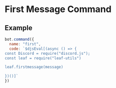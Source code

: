 # First Message Command

## Example
```js
bot.command({
  name: "first",
  code: `$djsEval[(async () => {
const Discord = require("discord.js");
const leaf = require("leaf-utils")

leaf.firstmessage(message)

})()]`
})
```
